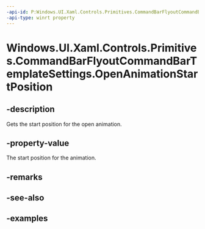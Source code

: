 ```yaml
---
-api-id: P:Windows.UI.Xaml.Controls.Primitives.CommandBarFlyoutCommandBarTemplateSettings.OpenAnimationStartPosition
-api-type: winrt property
---
```


<!-- Property syntax.
public double OpenAnimationStartPosition { get; }
-->

# Windows.UI.Xaml.Controls.Primitives.CommandBarFlyoutCommandBarTemplateSettings.OpenAnimationStartPosition

## -description

Gets the start position for the open animation.

## -property-value

The start position for the animation.

## -remarks

## -see-also

## -examples

